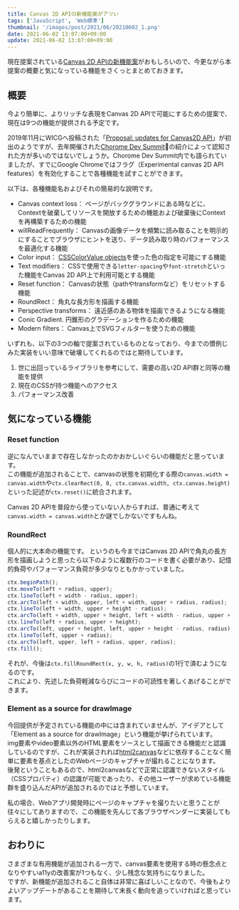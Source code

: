 ```yaml
---
title: Canvas 2D APIの新機能案がアツい
tags: ['JavaScript', 'Web標準']
thumbnail: '/images/post/2021/06/20210602_1.png'
date: 2021-06-02 13:07:00+09:00
update: 2021-06-02 13:07:00+09:00
---
```

現在提案されている[Canvas 2D APIの新機能案](https://github.com/fserb/canvas2D)がおもしろいので、今更ながら本提案の概要と気になっている機能をさくっとまとめておきます。

## 概要

今より簡単に、よりリッチな表現をCanvas 2D APIで可能にするための提案で、現在は9つの機能が提供される予定です。

2019年11月にWICGへ投稿された「[Proposal: updates for Canvas2D API](https://discourse.wicg.io/t/proposal-updates-for-canvas2d-api/3910)」が初出のようですが、去年開催された[Chorome Dev Summit](https://www.youtube.com/watch?v=dfOKFSDG7IM)の紹介によって認知された方が多いのではないでしょうか。Chorome Dev Summit内でも語られていましたが、すでにGoogle Chromeではフラグ（Experimental canvas 2D API features）を有効化することで各種機能を試すことができます。

以下は、各種機能名およびそれの簡易的な説明です。

- Canvas context loss： ページがバックグラウンドにある時などに、Contextを破棄してリソースを開放するための機能および破棄後にContextを再構築するための機能
- willReadFrequently： Canvasの画像データを頻繁に読み取ることを明示的にすることでブラウザにヒントを送り、データ読み取り時のパフォーマンスを最適化する機能
- Color input： [CSSColorValue objects](https://drafts.css-houdini.org/css-typed-om-1/#colorvalue-objects)を使った色の指定を可能にする機能
- Text modifiers： CSSで使用できる`letter-spacing`や`font-stretch`といった機能をCanvas 2D API上で利用可能とする機能
- Reset function： Canvasの状態（pathやtransformなど）をリセットする機能
- RoundRect： 角丸な長方形を描画する機能
- Perspective transforms： 遠近感のある物体を描画できるようになる機能
- Conic Gradient. 円錐形のグラデーションを作るための機能
- Modern filters： Canvas上でSVGフィルターを使うための機能

いずれも、以下の3つの軸で提案されているものとなっており、今までの慣例じみた実装をいい意味で破壊してくれるのではと期待しています。

1. 世に出回っているライブラリを参考にして、需要の高い2D API群と同等の機能を提供
2. 現在のCSSが持つ機能へのアクセス
3. パフォーマンス改善

## 気になっている機能

### Reset function

逆になんでいままで存在しなかったのかおかしいぐらいの機能だと思っています。  
この機能が追加されることで、canvasの状態を初期化する際の`canvas.width = canvas.width`や`ctx.clearRect(0, 0, ctx.canvas.width, ctx.canvas.height)`といった記述が`ctx.reset()`に統合されます。

Canvas 2D APIを普段から使っていない人からすれば、普通に考えて`canvas.width = canvas.width`とか謎でしかないですもんね。

### RoundRect

個人的に大本命の機能です。
というのも今まではCanvas 2D APIで角丸の長方形を描画しようと思ったら以下のように複数行のコードを書く必要があり、記憶的負荷やパフォーマンス負荷が多少なりともかかっていました。  

```js
ctx.beginPath();
ctx.moveTo(left + radius, upper);
ctx.lineTo(left + width - radius, upper);
ctx.arcTo(left + width, upper, left + width, upper + radius, radius);
ctx.lineTo(left + width, upper + height - radius);
ctx.arcTo(left + width, upper + height, left + width - radius, upper + height, radius);
ctx.lineTo(left + radius, upper + height);
ctx.arcTo(left, upper + height, left, upper + height - radius, radius);
ctx.lineTo(left, upper + radius);
ctx.arcTo(left, upper, left + radius, upper, radius);
ctx.fill();
```

それが、今後は`ctx.fillRoundRect(x, y, w, h, radius)`の1行で済むようになるのです。  
これにより、先述した負荷軽減ならびにコードの可読性を著しくあげることができます。

### Element as a source for drawImage

今回提供が予定されている機能の中には含まれていませんが、アイデアとして「Element as a source for drawImage」という機能が挙げられています。  
img要素やvideo要素以外のHTML要素をソースとして描画できる機能だと認識しているのですが、これが実装されれば[html2canvas](https://html2canvas.hertzen.com/)などに依存することなく簡単に要素を基点としたのWebページのキャプチャが撮れることになります。  
後発ということもあるので、html2canvasなどで正常に認識できないスタイル（CSSプロパティ）の認識が可能であったり、その他ユーザーが求めている機能群を盛り込んだAPIが追加されるのではと予想しています。

私の場合、Webアプリ開発時にページのキャプチャを撮りたいと思うことが往々にしてありますので、この機能を先んじて各ブラウザベンダーに実装してもらえると嬉しかったりします。

## おわりに

さまざまな有用機能が追加される一方で、canvas要素を使用する時の懸念点となりやすいa11yの改善案が1つもなく、少し残念な気持ちになりました。  
ですが、新機能が追加されること自体は非常に喜ばしいことなので、今後もよりよいアップデートがあることを期待して末長く動向を追っていければと思っています。